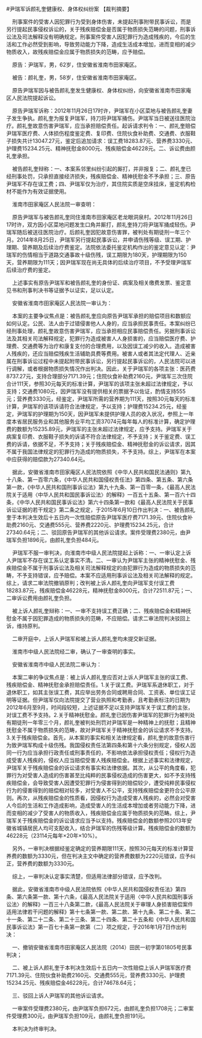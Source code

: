 #尹瑞军诉颜礼奎健康权、身体权纠纷案 
【裁判摘要】

    刑事案件的受害人因犯罪行为受到身体伤害，未提起刑事附带民事诉讼，而是另行提起民事侵权诉讼的，关于残疾赔偿金是否属于物质损失范畴的问题，刑事诉讼法及司法解释没有明确规定。刑事案件受害人因犯罪行为造成残疾的，今后的生活和工作必然受到影响，导致劳动能力下降，造成生活成本增加，进而变相的减少物质收入，故残疾赔偿金应属于物质损失的范畴，应予赔偿。



    原告：尹瑞军，男，62岁，住安徽省淮南市田家庵区。

    被告：颜礼奎，男，58岁，住安徽省淮南市田家庵区。

    原告尹瑞军因与被告颜礼奎发生健康权、身体权纠纷，向安徽省淮南市田家庵区人民法院提起诉讼。

    原告尹瑞军诉称：2012年11月26日17时许，尹瑞军在小区菜地与被告颜礼奎妻子发生争执。颜礼奎为报复尹瑞军，持刀将尹瑞军捅伤。尹瑞军当日被送往医院治疗。颜礼奎故意伤害尹瑞军，应当承担赔偿责任。起诉请求判令：一、颜礼奎赔偿尹瑞军医疗费、人体损伤程度鉴定费、复印费、住院伙食补助费、交通费、衣服鞋子损失共计13047.27元，鉴定后追加请求：误工费18283.87元、营养费3330元、护理费15234.25元、精神抚慰金8000元、残疾赔偿金46228元。二、诉讼费由颜礼奎承担。

    被告颜礼奎辩称：一、本案系邻里纠纷引起的厮打，并非报复；二、颜礼奎已经刑事处罚，只承担直接经济损失，残疾赔偿金、精神抚慰金不予承担；三、原告尹瑞军不存在误工费；四、尹瑞军仅为治疗，其住院实质是空床挂床，鉴定机构检材不能作为有效证据使用。

    淮南市田家庵区人民法院一审查明：

    原告尹瑞军与被告颜礼奎同住淮南市田家庵区老龙眼洞泉村。2012年11月26日17时许，双方因小区菜地问题发生口角并厮打，颜礼奎持刀将尹瑞军捅成轻伤。尹瑞军随后被送往医院治疗。后颜礼奎因犯故意伤害罪，被判处有期徒刑一年三个月。2014年8月25日，尹瑞军另行提起民事诉讼，并申请伤残等级、误工期、护理期、营养期及后续治疗费鉴定。法院依法委托鉴定机构作出的鉴定意见认定：尹瑞军的伤情相当于道路交通事故十级伤残，误工期限为180天，护理期限为150天，营养期限为111天；因尹瑞军现在尚无具体的后续治疗项目，不予受理尹瑞军后续治疗费的鉴定。

    上述事实有原告尹瑞军和被告颜礼奎的身份证、病案及相关缴费发票、鉴定意见书和刑事判决书等证据予以证实，足以认定。

    安徽省淮南市田家庵区人民法院一审认为：

    本案的主要争议焦点是：被告颜礼奎应向原告尹瑞军承担的赔偿项目和数额应如何认定。公民、法人由于过错侵害他人人身的，应当承担民事责任。本案纠纷已经刑事处理，颜礼奎故意伤害尹瑞军，应当承担相应民事赔偿责任。另据刑事诉讼法及其相关司法解释规定，犯罪行为造成被害人人身损害的，应当赔偿医疗费、护理费、交通费等为治疗和康复支付的合理费用，以及因误工减少的收入。造成被害人残疾的，还应当赔偿残疾生活辅助具费等费用。被害人或者其法定代理人、近亲属在刑事诉讼过程中未提起附带民事诉讼，另行提起民事诉讼的，人民法院可以进行调解，或者根据物质损失情况作出判决。因此，关于尹瑞军的各项主张：医药费8737.27元，支持合理部分7171.39元；住院伙食补助费2160元，尹瑞军三次住院合计111天，参照30元每天的标准计算，尹瑞军的该项主张未超过法律规定，予以支持；交通费1080元，因尹瑞军没有提供相关的票据予以佐证，酌情支持555元；营养费3330元，经鉴定，尹瑞军所需的营养期为111天，按照30元每天的标准计算，尹瑞军的该项诉请符合法律规定，予以支持；护理费15234.25元，经鉴定，尹瑞军的护理期为150天，因尹瑞军未提供护理人员的收入状况，参照上一年度本省居民服务业和其他服务业平均工资37074元每年每人的标准计算，确定护理费的数额为15235.89元，尹瑞军的主张未超过法律规定，应予支持。尹瑞军关于病案复印费、衣服鞋子损失的诉请不符合法律规定，不予支持；关于鉴定费、误工费的诉请，依据不足，不予支持；关于残疾赔偿金、精神抚慰金的诉讼请求，因其不属于我国法律规定的犯罪行为造成的物质损失，不予支持。综上，尹瑞军在本案中应获得的赔偿款为27340.64元。

    据此，安徽省淮南市田家庵区人民法院依照《中华人民共和国民法通则》第九十八条、第一百零六条，《中华人民共和国侵权责任法》第四条、第五条、第六条第一款，《中华人民共和国刑事诉讼法》第九十九条、第一百零一条，《最高人民法院关于适用〈中华人民共和国民事诉讼法〉的解释》一百五十五条、第一百六十四条，《中华人民共和国民事诉讼法》第六十四条第一款和《最高人民法院关于民事诉讼证据的若干规定》第二条之规定，于2015年6月10日作出判决：一、被告颜礼奎于本判决生效后十五日内一次性赔偿原告尹瑞军医疗费7171.39元、住院伙食补助费2160元、交通费555元、营养费2220元、护理费15234.25元，合计27340.64元；二、驳回原告尹瑞军的其他诉讼请求。案件受理费2380元，由尹瑞军负担1896元，由颜礼奎负担484元。

    尹瑞军不服一审判决，向淮南市中级人民法院提起上诉称：一、一审认定上诉人尹瑞军不存在误工系认定事实不清。二、一审认为尹瑞军主张的精神抚慰金、残疾赔偿金不属于刑事诉讼法及相关司法解释规定的由犯罪行为造成的物质损失的范畴，不予支持错误，应予赔偿。本案不应适用刑事诉讼法及相关司法解释的规定。综上，请求二审法院撤销原判；改判被上诉人颜礼奎向尹瑞军支付误工费18283.87元，残疾赔偿金46228元，精神抚慰金8000元，合计72511.87元；一、二审诉讼费用由颜礼奎负担。

    被上诉人颜礼奎辩称：一、一审不支持误工费正确；二、残疾赔偿金和精神抚慰金不属于因犯罪造成的物质损失的范畴，不应赔偿。请求二审法院判决驳回上诉，维持原判。

    二审开庭中，上诉人尹瑞军和被上诉人颜礼奎均未提交新证据。

    淮南市中级人民法院经二审，确认了一审查明的事实。

    安徽省淮南市中级人民法院二审认为：

    本案二审的争议焦点是：被上诉人颜礼奎应否对上诉人尹瑞军主张的误工费、残疾赔偿金、精神抚慰金承担赔偿责任。1.关于误工费。尹瑞军系退休职工，对于退休职工，如其主张误工费，其应举出劳务合同或聘用合同、工资表、单位误工证明等证据。但尹瑞军仅向法院提交了营业执照和考勤表，且考勤表标注的日期为2012年6月至9月，时间段较短，上述证据不足以支持尹瑞军关于误工费的主张，对误工费不予支持。2.关于精神抚慰金。颜礼奎已因伤害尹瑞军的犯罪行为被判处有期徒刑一年零三个月，颜礼奎被判处刑罚对尹瑞军是一种精神上的抚慰；且精神抚慰金不属于物质损失的范畴，故对尹瑞军关于精神抚慰金的诉讼请求不予支持。3.关于残疾赔偿金。首先，从本案的事实和相关法律规定看，颜礼奎的故意伤害行为致尹瑞军构成十级伤残。我国侵权责任法第四条和第十六条分别规定，侵权人因同一行为应当承担行政责任或刑事责任的，不影响依法承担侵权责任；侵权行为造成受害人残疾的，侵权人应当赔偿受害人残疾赔偿金。根据上述事实和法律规定，尹瑞军关于残疾赔偿金的诉讼请求有事实和法律依据。其次，从公平的角度看，犯罪行为对受害人造成的伤害甚至比纯粹的民事侵权造成的伤害更大，如不予支持残疾赔偿金，会导致受害人因遭受犯罪行为侵害得到的赔偿较少，遭受纯粹民事侵权行为的侵害得到的赔偿相对较多，对受害人不公平，支持残疾赔偿金更符合公平原则。再次，从残疾赔偿金的性质看，因侵权行为造成受害人残疾的，必然会对受害人今后的生活和工作造成影响，造成受害人的生活成本增加或者劳动能力下降，进而变相的减少了受害人的物质收入，残疾赔偿金应属于物质损失的范畴。综上，尹瑞军关于残疾赔偿金的诉讼请求应当予以支持。残疾赔偿金的数额参照2013年安徽省城镇居民人均可支配收入，结合尹瑞军的伤残等级计算。残疾赔偿金的数额为46228元（23114元每年×20年×10%）。

    另外，一审判决根据经鉴定确定的营养期限111天，按照30元每天的标准计算营养费的数额为3330元，但在判决主文中确定的营养费数额为2220元错误，应予纠正，营养费的数额为3330元。

    综上，一审判决认定事实清楚，但适用法律部分错误，应予改判。

    据此，安徽省淮南市中级人民法院依照《中华人民共和国侵权责任法》第四条、第六条第一款、第十六条，《最高人民法院关于适用〈中华人民共和国刑事诉讼法〉的解释》一百三十八条第二款，《最高人民法院关于审理人身损害赔偿案件适用法律若干问题的解释》第十七条第一款、第二款、第十九条、第二十条、第二十一条、第二十二条、第二十三条、第二十四条、第二十五条和《中华人民共和国民事诉讼法》第一百七十条第一款第（二）项之规定，于2016年1月7日作出判决：

    一、撤销安徽省淮南市田家庵区人民法院（2014）田民一初字第01805号民事判决；

    二、被上诉人颜礼奎于本判决生效后十五日内一次性赔偿上诉人尹瑞军医疗费7171.39元、住院伙食补助费2160元、交通费555元，营养费3330元、护理费15234.25元、残疾赔偿金46228元，合计74678.64元；

    三、驳回上诉人尹瑞军的其他诉讼请求。

    一审案件受理费2380元，由尹瑞军负担672元，由颜礼奎负担1708元；二审案件受理费300元，由尹瑞军负担109元，由颜礼奎负担191元。

    本判决为终审判决。


